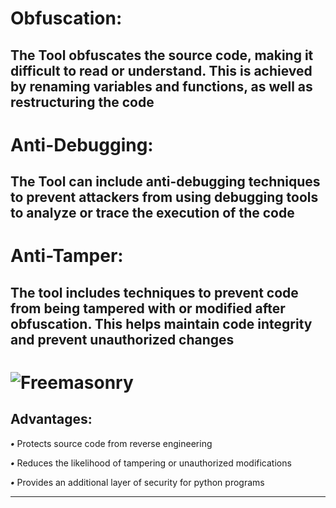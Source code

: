 # **Obfuscation**:
The Tool obfuscates the source code, making it difficult to read or understand. This is achieved by renaming variables and functions, as well as restructuring the code
---

# **Anti-Debugging**:
The Tool can include anti-debugging techniques to prevent attackers from using debugging tools to analyze or trace the execution of the code
---

# **Anti-Tamper**:
The tool includes techniques to prevent code from being tampered with or modified after obfuscation. This helps maintain code integrity and prevent unauthorized changes
---

# ![Freemasonry](https://i.ibb.co/bN4jTcm/image.png)
 Advantages:
 ---
***•*** Protects source code from reverse engineering

***•*** Reduces the likelihood of tampering or unauthorized modifications

***•*** Provides an additional layer of security for python programs

---
